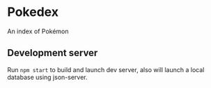 # Pokedex

An index of Pokémon

## Development server

Run `npm start` to build and launch dev server, also will launch a local database using json-server.
